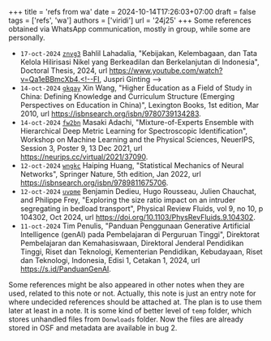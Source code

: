 +++
title = 'refs from wa'
date = 2024-10-14T17:26:03+07:00
draft = false
tags = ['refs', 'wa']
authors = ['viridi']
url = '24j25'
+++
Some references obtained via WhatsApp communication, mostly in group, while some are personally.

<!--more-->

+ `17-oct-2024` [`znvg3`](https://osf.io/znvg3) Bahlil Lahadalia, "Kebijakan, Kelembagaan, dan Tata Kelola Hilirisasi Nikel yang Berkeadilan dan Berkelanjutan di Indonesia", Doctoral Thesis, 2024, url https://www.youtube.com/watch?v=Qa1eBBmcXb4.<!--FI, Juspri Ginting -->
+ `14-oct-2024` [`gkqay`](https://osf.io/gkqay) Xin Wang, "Higher Education as a Field of Study in China: Defining Knowledge and Curriculum Structure (Emerging Perspectives on Education in China)", Lexington Books, 1st edition, Mar 2010, url https://isbnsearch.org/isbn/9780739134283. <!-- DAAD, I Made Wiryana -->
+ `14-oct-2024` [`fw2bn`](https://osf.io/fw2bn) Masaki Adachi, "Mixture-of-Experts Ensemble with Hierarchical Deep Metric Learning for Spectroscopic Identification", Workshop on Machine Learning and the Physical Sciences, NeuerIPS, Session 3, Poster 9, 13 Dec 2021, url https://neurips.cc/virtual/2021/37090. <!--Nina Siti Aminah-->
+ `12-oct-2024` [`wngkc`](https://osf.io/wngkc) Haiping Huang, "Statistical Mechanics of Neural Networks", Springer Nature, 5th edition, Jan 2022, url https://isbnsearch.org/isbn/9789811675706. <!--AIDI, Henk Mahendra-->
+ `12-oct-2024` [`uvpme`](https://osf.io/uvpme) Benjamin Dedieu, Hugo Rousseau, Julien Chauchat, and Philippe Frey, "Exploring the size ratio impact on an intruder segregating in bedload transport", Physical Review Fluids, vol 9, no 10, p 104302, Oct 2024, url https://doi.org/10.1103/PhysRevFluids.9.104302. <!--Rizqie Arbie-->
+ `11-oct-2024` []() Tim Penulis, "Panduan Penggunaan Generative Artificial Intelligence (genAI) pada Pembelajaran di Perguruan Tinggi", Direktorat Pembelajaran dan Kemahasiswaan, Direktoral Jenderal Pendidikan Tinggi, Riset dan Teknologi, Kementerian Pendidikan, Kebudayaan, Riset dan Teknologi, Indonesia, Edisi 1, Cetakan 1, 2024, url https://s.id/PanduanGenAI. <!--PAJ, Achmad Fajar Hendarman-->

Some references might be also appeared in other notes when they are used, related to this note or not. Actually, this note is just an entry note for where undecided references should be attached at. The plan is to use them later at least in a note. It is some kind of better level of `temp` folder, which stores unhandled files from `Donwloads` folder. Now the files are already stored in OSF and metadata are available in bug 2.
